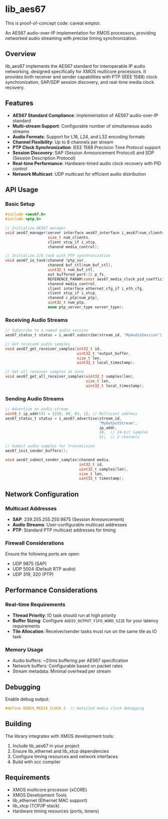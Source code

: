 # lib_aes67

This is proof-of-concept code: caveat emptor.

An AES67 audio-over-IP implementation for XMOS processors, providing networked audio streaming with precise timing synchronization.

## Overview

lib_aes67 implements the AES67 standard for interoperable IP audio networking, designed specifically for XMOS multicore processors. It provides both receiver and sender capabilities with PTP (IEEE 1588) clock synchronization, SAP/SDP session discovery, and real-time media clock recovery.

## Features

- **AES67 Standard Compliance**: implementation of AES67 audio-over-IP standard
- **Multi-stream Support**: Configurable number of simultaneous audio streams
- **Audio Formats**: Support for L16, L24, and L32 encoding formats
- **Channel Flexibility**: Up to 8 channels per stream
- **PTP Clock Synchronization**: IEEE 1588 Precision Time Protocol support
- **Session Discovery**: SAP (Session Announcement Protocol) and SDP (Session Description Protocol)
- **Real-time Performance**: Hardware-timed audio clock recovery with PID control
- **Network Multicast**: UDP multicast for efficient audio distribution

## API Usage

### Basic Setup

```c
#include <aes67.h>
#include <ptp.h>

// Initialize AES67 manager
void aes67_manager(server interface aes67_interface i_aes67[num_clients],
                   size_t num_clients,
                   client xtcp_if i_xtcp,
                   chanend media_control);

// Initialize I/O task with PTP synchronization
void aes67_io_task(chanend ?ptp_svr,
                   chanend buf_ctl[num_buf_ctl],
                   uint32_t num_buf_ctl,
                   out buffered port:32 p_fs,
                   REFERENCE_PARAM(const aes67_media_clock_pid_coefficients_t, pid_coefficients),
                   chanend media_control,
                   client interface ethernet_cfg_if i_eth_cfg,
                   client xtcp_if i_xtcp,
                   chanend c_ptp[num_ptp],
                   uint32_t num_ptp,
                   enum ptp_server_type server_type);
```

### Receiving Audio Streams

```c
// Subscribe to a named audio session
aes67_status_t status = i_aes67.subscribe(stream_id, "MyAudioSession");

// Get received audio samples
void aes67_get_receiver_samples(int32_t id,
                                uint32_t *output_buffer,
                                size_t len,
                                uint32_t local_timestamp);

// Get all receiver samples at once
void aes67_get_all_receiver_samples(uint32_t samples[len],
                                    size_t len,
                                    uint32_t local_timestamp);
```

### Sending Audio Streams

```c
// Advertise an audio stream
uint8_t ip_addr[4] = {239, 69, 83, 1}; // Multicast address
aes67_status_t status = i_aes67.advertise(stream_id, 
                                          "MyOutputStream",
                                          ip_addr,
                                          24,  // 24-bit samples
                                          2);  // 2 channels

// Submit audio samples for transmission
aes67_init_sender_buffers();

void aes67_submit_sender_samples(chanend media,
                                 int32_t id,
                                 uint32_t samples[len],
                                 size_t len,
                                 uint32_t timestamp);
```

## Network Configuration

### Multicast Addresses

- **SAP**: 239.255.255.255:9875 (Session Announcement)
- **Audio Streams**: User-configurable multicast addresses
- **PTP**: Standard PTP multicast addresses for timing

### Firewall Considerations

Ensure the following ports are open:
- UDP 9875 (SAP)
- UDP 5004 (Default RTP audio)
- UDP 319, 320 (PTP)

## Performance Considerations

### Real-time Requirements

- **Thread Priority**: IO task should run at high priority
- **Buffer Sizing**: Configure `AUDIO_OUTPUT_FIFO_WORD_SIZE` for your latency requirements
- **Tile Allocation**: Receiver/sender tasks must run on the same tile as IO task

### Memory Usage

- Audio buffers: ~20ms buffering per AES67 specification
- Network buffers: Configurable based on packet rates
- Stream metadata: Minimal overhead per stream

## Debugging

Enable debug output:

```c
#define DEBUG_MEDIA_CLOCK 2  // Detailed media clock debugging
```

## Building

The library integrates with XMOS development tools:

1. Include lib_aes67 in your project
2. Ensure lib_ethernet and lib_xtcp dependencies
3. Configure timing resources and network interfaces
4. Build with xcc compiler

## Requirements

- XMOS multicore processor (xCORE)
- XMOS Development Tools
- lib_ethernet (Ethernet MAC support)
- lib_xtcp (TCP/IP stack)
- Hardware timing resources (ports, timers)

